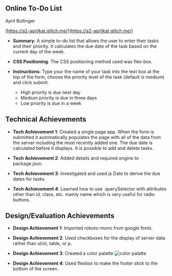 ## Online To-Do List

April Bollinger

[https://a2-aprilkat.glitch.me/](https://a2-aprilkat.glitch.me/)

- **Summary**:
  A simple to-do list that allows the user to enter their tasks and their priority. It calculates the due date of 
  the task based on the current day of the week.

- **CSS Positioning**:
  The CSS positioning method used was flex-box.

- **Instructions**:
  Type your the name of your task into the text box at the top of the form, choose the priority level of the task 
  (default is medium) and click submit.
  - High priority is due next day
  - Medium priority is due in three days
  - Low priority is due in a week

## Technical Achievements

- **Tech Achievement 1**: Created a single page app. When the form is submitted it automatically populates the page 
with all of the data from the server including the most recently added one. The due date is calculated before it displays. It is possible to add and delete tasks.

- **Tech Achievement 2**: Added details and required engine to package.json.

- **Tech Achievement 3**: Investigated and used js Date to derive the due dates for tasks.

- **Tech Achievement 4**: Learned how to use .querySelector with attributes other than id, class, etc. mainly name which is 
very useful for radio buttons.



## Design/Evaluation Achievements

- **Design Achievement 1**: Imported roboto-mono from google fonts.

- **Design Achievement 2**: Used checkboxes for the display of server data rather than ul/ol, table, or p.

- **Design Achievement 3**: Created a color palatte ![color palatte](https://cdn.glitch.global/eb6f6330-e3b9-491f-bace-b835a9e64fde/e63959ba-725c-4530-9e42-855118edb4cf.image.png?v=1725866710112)

- **Design Achievement 4**: Used flexbox to make the footer stick to the bottom of the screen.

